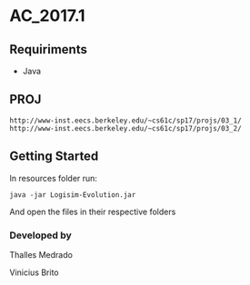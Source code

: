# AC_2017.1
## Requiriments
- Java
## PROJ
```
http://www-inst.eecs.berkeley.edu/~cs61c/sp17/projs/03_1/
http://www-inst.eecs.berkeley.edu/~cs61c/sp17/projs/03_2/
```
## Getting Started
In resources folder run:
```
java -jar Logisim-Evolution.jar
```
And open the files in their respective folders
### Developed by
Thalles Medrado

Vinicius Brito
